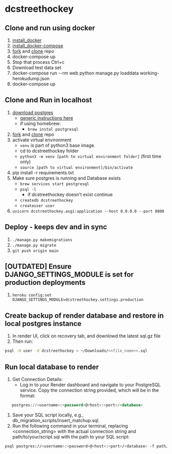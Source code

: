 # dcstreethockey

## Clone and run using docker

1. [install_docker](https://docs.docker.com/engine/installation/)
1. [install_docker-compose](https://docs.docker.com/compose/install/)
1. [fork](https://help.github.com/articles/fork-a-repo/) and [clone](https://help.github.com/articles/cloning-a-repository/) repo
1. docker-compose up
1. Stop that process Ctrl+c
1. Download test data set
1. docker-compose run --rm web python manage.py loaddata working-herokudump.json
1. docker-compose up

## Clone and Run in localhost

1. [download postgres](https://www.enterprisedb.com/downloads/postgres-postgresql-downloads#linux)
   - [generic instructions here](https://www.postgresql.org/download/linux/)
   - if using homebrew: 
      - ```brew instal postgresql```
1. [fork](https://help.github.com/articles/fork-a-repo/) and [clone](https://help.github.com/articles/cloning-a-repository/) repo
1. activate virtual environment 
   - ```venv``` is part of python3 base image.
   - cd to dcstreethockey folder
   - ```python3 -m venv [path to virtual environment folder]``` (first time only)
   - ```source [path to virtual environment]/bin/activate```
1. pip install -r requirements.txt
1. Make sure postgres is running and Database exists
   - ```brew services start postgresql```
   - ```psql -l```
      - if dcstreethockey doesn't exist continue
   - ```createdb dcstreethockey```
   - ```createuser user```
1. ```uvicorn dcstreethockey.asgi:application --host 0.0.0.0 --port 8000```

## Deploy - keeps dev and  in sync

1. ```./manage.py makemigrations```
1. ```./manage.py migrate```
1. ```git push origin main```

## [OUTDATED] Ensure DJANGO_SETTINGS_MODULE is set for production deployments

1. ```heroku config:set DJANGO_SETTINGS_MODULE=dcstreethockey.settings.production```

## Create backup of render database and restore in local postgres instance

1. In render UI, click on recovery tab, and downlowd the latest sql.gz file
1. Then run:

```bash
psql -U user -d dcstreethockey < ~/Downloads/<<file_name>>.sql
```

## Run local database to render

1. Get Connection Details:
   - Log in to your Render dashboard and navigate to your PostgreSQL service. Copy the connection string provided, which will be in the format:

```sql
   postgres://<username>:<password>@<host>:<port>/<database>
```

1. Save your SQL script locally, e.g., db_migration_scripts/insert_matchup.sql.
1. Run the following command in your terminal, replacing <connection_string> with the actual connection string and path/to/your/script.sql with the path to your SQL script:

```bash
psql postgres://<username>:<password>@<host>:<port>/<database> -f path/to/your/script.sql
```
